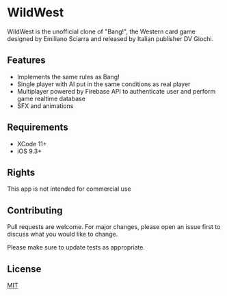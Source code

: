 # WildWest

WildWest is the unofficial clone of "Bang!", the Western card game designed by Emiliano Sciarra and released by Italian publisher DV Giochi.

## Features 

- Implements the same rules as Bang!
- Single player with AI put in the same conditions as real player
- Multiplayer powered by Firebase API to authenticate user and perform game realtime database
- SFX and animations

## Requirements

- XCode 11+
- iOS 9.3+

## Rights
This app is not intended for commercial use

## Contributing
Pull requests are welcome. For major changes, please open an issue first to discuss what you would like to change.

Please make sure to update tests as appropriate.

## License
[MIT](https://choosealicense.com/licenses/mit/)
